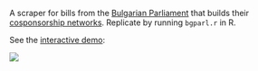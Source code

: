 A scraper for bills from the [Bulgarian Parliament](http://www.parliament.bg/) that builds their [cosponsorship networks](http://jhfowler.ucsd.edu/cosponsorship.htm). Replicate by running `bgparl.r` in R.

See the [interactive demo][demo]:

[![](demo.png)][demo]

[demo]: http://briatte.org/bgparl
